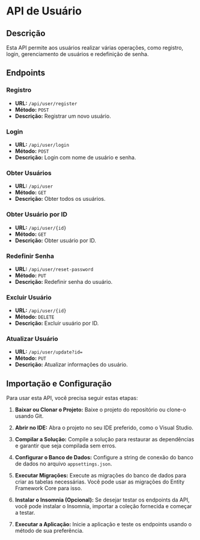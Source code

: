 # API de Usuário

## Descrição
Esta API permite aos usuários realizar várias operações, como registro, login, gerenciamento de usuários e redefinição de senha.

## Endpoints

### Registro
- **URL:** `/api/user/register`
- **Método:** `POST`
- **Descrição:** Registrar um novo usuário.

### Login
- **URL:** `/api/user/login`
- **Método:** `POST`
- **Descrição:** Login com nome de usuário e senha.

### Obter Usuários
- **URL:** `/api/user`
- **Método:** `GET`
- **Descrição:** Obter todos os usuários.

### Obter Usuário por ID
- **URL:** `/api/user/{id}`
- **Método:** `GET`
- **Descrição:** Obter usuário por ID.

### Redefinir Senha
- **URL:** `/api/user/reset-password`
- **Método:** `PUT`
- **Descrição:** Redefinir senha do usuário.

### Excluir Usuário
- **URL:** `/api/user/{id}`
- **Método:** `DELETE`
- **Descrição:** Excluir usuário por ID.

### Atualizar Usuário
- **URL:** `/api/user/update?id=`
- **Método:** `PUT`
- **Descrição:** Atualizar informações do usuário.

## Importação e Configuração

Para usar esta API, você precisa seguir estas etapas:

1. **Baixar ou Clonar o Projeto:** Baixe o projeto do repositório ou clone-o usando Git.

2. **Abrir no IDE:** Abra o projeto no seu IDE preferido, como o Visual Studio.

3. **Compilar a Solução:** Compile a solução para restaurar as dependências e garantir que seja compilada sem erros.

4. **Configurar o Banco de Dados:** Configure a string de conexão do banco de dados no arquivo `appsettings.json`.

5. **Executar Migrações:** Execute as migrações do banco de dados para criar as tabelas necessárias. Você pode usar as migrações do Entity Framework Core para isso.

6. **Instalar o Insomnia (Opcional):** Se desejar testar os endpoints da API, você pode instalar o Insomnia, importar a coleção fornecida e começar a testar.

7. **Executar a Aplicação:** Inicie a aplicação e teste os endpoints usando o método de sua preferência.
